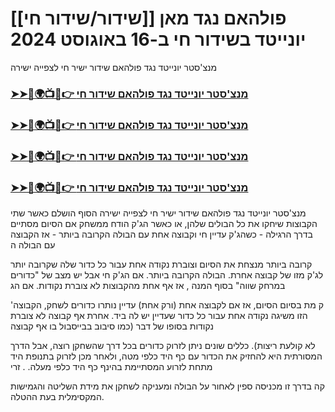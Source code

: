 #  [[שידור/שידור חי]] פולהאם נגד מאן יונייטד בשידור חי ב-16 באוגוסט 2024

מנצ'סטר יונייטד נגד פולהאם שידור ישיר חי לצפייה ישירה

<h3><a href="https://cutt.ly/zev9E4Mr">➤➤🔴🌍📺📱👉 מנצ'סטר יונייטד נגד פולהאם שידור חי</a></h3>

<h3><a href="https://cutt.ly/zev9E4Mr">➤➤🔴🌍📺📱👉 מנצ'סטר יונייטד נגד פולהאם שידור חי</a></h3>

<h3><a href="https://cutt.ly/zev9E4Mr">➤➤🔴🌍📺📱👉 מנצ'סטר יונייטד נגד פולהאם שידור חי</a></h3>

<h3><a href="https://cutt.ly/zev9E4Mr">➤➤🔴🌍📺📱👉 מנצ'סטר יונייטד נגד פולהאם שידור חי</a></h3>

מנצ'סטר יונייטד נגד פולהאם שידור ישיר חי לצפייה ישירה הסוף הושלם כאשר שתי הקבוצות שיחקו את כל הבולים שלהן, או כאשר הג'ק הודח ממשחק אם הסיום מסתיים בדרך הרגילה - כשהג'ק עדיין חי וקבוצה אחת עם הבולה הקרובה ביותר - אז הקבוצה עם הבולה ה

קרובה ביותר מנצחת את הסיום וצוברת נקודה אחת עבור כל כדור שלה שקרובה יותר לג'ק מזו של קבוצה אחרת. הבולה הקרובה ביותר. אם הג'ק חי אבל יש מצב של "כדורים במרחק שווה" בסוף המנה , אז אף אחת מהקבוצות לא צוברת נקודות. אם הג

'ק מת בסיום הסיום, אז אם לקבוצה אחת (ורק אחת) עדיין נותרו כדורים לשחק, הקבוצה הזו משיגה נקודה אחת עבור כל כדור שעדיין יש לה ביד. אחרת אף קבוצה לא צוברת נקודות בסופו של דבר (כמו סיבוב בבייסבול בו אף קבוצה

לא קולעת ריצות). כללים שונים ניתן לזרוק כדורים בכל דרך שהשחקן רוצה, אבל הדרך המסורתית היא להחזיק את הכדור עם כף היד כלפי מטה, ולאחר מכן לזרוק בתנופת היד מתחת לזרוע המסתיימת בהינף כף היד כלפי מעלה. . זרי

קה בדרך זו מכניסה ספין לאחור על הבולה ומעניקה לשחקן את מידת השליטה והגמישות המקסימלית בעת ההטלה.​
